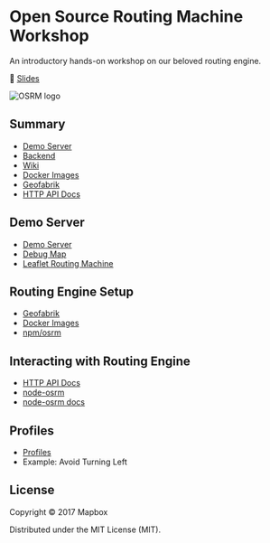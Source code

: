 # Open Source Routing Machine Workshop

An introductory hands-on workshop on our beloved routing engine.

📖 [Slides](https://docs.google.com/presentation/d/1mDSXcpjchCOC7ZontKHVzEk_tq2STAue8XQXPxyPqUA/edit?usp=sharing)

![OSRM logo](https://camo.githubusercontent.com/ce95fd7839d50c18c907f01c658f225fbe94c580/687474703a2f2f70726f6a6563742d6f73726d2e6f72672f696d616765732f6f73726d5f6c6f676f2e737667)

## Summary
- [Demo Server](http://map.project-osrm.org/)
- [Backend](https://github.com/Project-OSRM/osrm-backend#open-source-routing-machine)
- [Wiki](https://github.com/Project-OSRM/osrm-backend/wiki)
- [Docker Images](https://hub.docker.com/r/osrm/osrm-backend/)
- [Geofabrik](http://download.geofabrik.de/)
- [HTTP API Docs](http://project-osrm.org/docs/v5.6.0/api/#general-options)


## Demo Server

- [Demo Server](http://map.project-osrm.org/)
- [Debug Map](http://map.project-osrm.org/debug/#13.32/48.5708/13.4577)
- [Leaflet Routing Machine](http://www.liedman.net/leaflet-routing-machine/)


## Routing Engine Setup

- [Geofabrik](http://download.geofabrik.de/)
- [Docker Images](https://hub.docker.com/r/osrm/osrm-backend/)
- [npm/osrm](https://www.npmjs.com/package/osrm)


## Interacting with Routing Engine
- [HTTP API Docs](http://project-osrm.org/docs/v5.6.0/api/#general-options)
- [node-osrm](https://github.com/Project-OSRM/node-osrm#node-osrm)
- [node-osrm docs](https://github.com/Project-OSRM/node-osrm/blob/master/docs/api.md#osrm)


## Profiles

- [Profiles](https://github.com/Project-OSRM/osrm-backend/tree/5.6/profiles)
- Example: Avoid Turning Left


## License

Copyright © 2017 Mapbox

Distributed under the MIT License (MIT).
